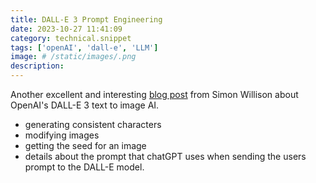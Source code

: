 ```yaml
---
title: DALL-E 3 Prompt Engineering
date: 2023-10-27 11:41:09
category: technical.snippet
tags: ['openAI', 'dall-e', 'LLM']
image: # /static/images/.png
description:
---
```


Another excellent and interesting [blog post](https://simonwillison.net/2023/Oct/26/add-a-walrus/)
from Simon Willison about OpenAI's DALL-E 3 text to image AI.

- generating consistent characters
- modifying images
- getting the seed for an image
- details about the prompt that chatGPT uses when sending the users prompt to the DALL-E model.

